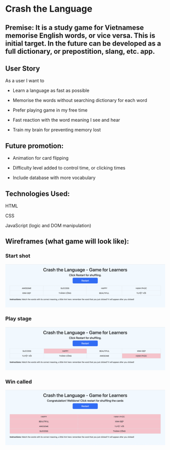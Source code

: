 # Crash the Language

## Premise: It is a study game for Vietnamese memorise English words, or vice versa. This is initial target. In the future can be developed as a full dictionary, or prepostition, slang, etc. app.

## User Story
As a user I want to

* Learn a language as fast as possible

* Memorise the words without searching dictionary for each word

* Prefer playing game in my free time

* Fast reaction with the word meaning I see and hear

* Train my brain for preventing memory lost

## Future promotion:
* Animation for card flipping

* Difficulty level added to control time, or clicking times

* Include database with more vocabulary

## Technologies Used:
HTML

CSS

JavaScript (logic and DOM manipulation)

## Wireframes (what game will look like): 
### Start shot
![Start shot](https://github.com/hnhtran/Crash-the-Languages/blob/main/assets/Start.png)
### Play stage
![Play stage](https://github.com/hnhtran/Crash-the-Languages/blob/main/assets/Play%20stage.png)
### Win called
![Win called](https://github.com/hnhtran/Crash-the-Languages/blob/main/assets/Crash%20it.png)
